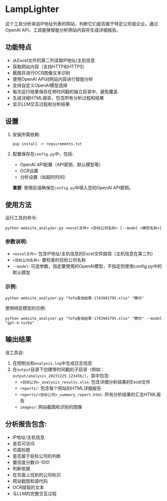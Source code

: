 # LampLighter

这个工具分析来自IP地址列表的网站，判断它们是否属于特定公司或企业。通过OpenAI API，工具能够智能分析网站内容并生成详细报告。

## 功能特点

- 从Excel文件的第二列读取IP地址/主机信息
- 获取网站内容（支持HTTP和HTTPS）
- 截图并进行OCR图像文本识别
- 使用OpenAI API对网站内容进行智能分析
- 支持自定义OpenAI模型选择
- 每次运行结果保存在带时间戳的独立目录中，避免覆盖
- 生成详细HTML报告，包含所有分析过程和结果
- 显示LLM交互过程和分析结果

## 设置

1. 安装所需依赖:
   
   ```
   pip install -r requirements.txt
   ```

2. 配置保存在`config.py`中，包括:
   
   - OpenAI API配置（API密钥、默认模型等）
   - OCR设置
   - 分析设置（如超时时间）
   
   **重要**: 使用前请确保在`config.py`中填入您的OpenAI API密钥。

## 使用方法

运行工具的命令:

```
python website_analyzer.py <excel文件> <目标公司名称> [--model <模型名称>]
```

### 参数说明:

- `<excel文件>`: 包含IP地址/主机信息的Excel文件路径（主机信息在第二列）
- `<目标公司名称>`: 要检查的目标公司名称
- `--model`: 可选参数，指定要使用的OpenAI模型，不指定则使用config.py中的默认模型

### 示例:

```
python website_analyzer.py "fofa查询结果-1743941795.xlsx" "腾讯"
```

使用特定模型的示例:

```
python website_analyzer.py "fofa查询结果-1743941795.xlsx" "腾讯" --model "gpt-4-turbo"
```

## 输出结果

该工具会:

1. 在控制台和`analysis.log`中生成日志信息
2. 在`output`目录下创建带时间戳的子目录（例如：`output/analysis_20231225_123456/`），其中包含:
   - `<目标公司>_analysis_results.xlsx`: 包含详细分析结果的Excel文件
   - `reports/`: 包含每个网站的HTML详细报告
   - `reports/<目标公司>_summary_report.html`: 所有分析结果的汇总HTML报告
   - `images/`: 网站截图和识别的图像

## 分析报告包含:

- IP地址/主机信息
- 是否可访问
- 页面标题
- 是否属于目标公司的判断
- 置信度分数(0-100)
- 判断依据
- 在页面上找到的公司标识
- 网站截图和源代码
- OCR提取的文本
- 与LLM的完整交互过程 